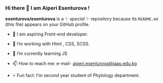 ### Hi there 👋 I am Aiperi Esenturova !


**esenturova/esenturova** is a ✨ _special_ ✨ repository because its `README.md` (this file) appears on your GitHub profile.


- 🥰 I am aspiring Front-end developer.
- 🔭 I’m  working with Html , CSS, SCSS.
- 🌱 I’m currently learning JS



- 📫 How to reach me: e-mail- aiperi.esenturova@iaau.edu.kg

- ⚡ Fun fact: I'm second year student of Phylology department.
